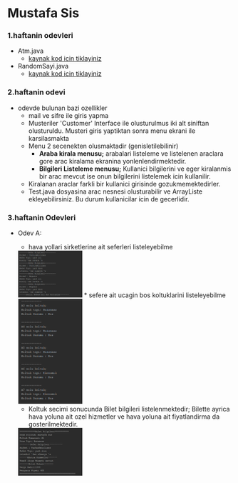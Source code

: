 # Mustafa Sis 
### 1.haftanin odevleri
* Atm.java  
    * [kaynak kod icin tiklayiniz](https://github.com/K150-JavaBootcampClassroom/k150-sismustafa/blob/main/week1/Atm.java)
* RandomSayi.java
    * [kaynak kod icin tiklayiniz](https://github.com/K150-JavaBootcampClassroom/k150-sismustafa/blob/main/week1/RandomSayi.java)

### 2.haftanin odevi
    
* odevde bulunan bazi ozellikler
    * mail ve sifre ile giris yapma
    * Musteriler 'Customer' Interface ile olusturulmus iki alt siniftan olusturuldu. Musteri giris yaptiktan sonra menu ekrani ile karsilasmakta
    * Menu 2 secenekten olusmaktadir (genisletilebilinir)
        * **Araba kirala menusu;** arabalari listeleme ve listelenen araclara gore arac kiralama ekranina yonlenlendirmektedir.
        * **Bilgileri Listeleme menusu;** Kullanici bilgilerini ve eger kiralanmis bir arac mevcut ise onun bilgilerini listelemek icin kullanilir.
    * Kiralanan araclar farkli bir kullanici girisinde gozukmemektedirler.
    * Test.java dosyasina arac nesnesi olusturabilir ve ArrayListe ekleyebilirsiniz. Bu durum kullanicilar icin de gecerlidir. 

### 3.haftanin Odevleri
* Odev A:
    
    * hava yollari sirketlerine ait seferleri listeleyebilme
    <img src="week4/images/1.png" width="30%">
    * sefere ait ucagin bos koltuklarini listeleyebilme
    <img src="week4/images/2.png" width="30%">

    * Koltuk secimi sonucunda Bilet bilgileri listelenmektedir; 
        Bilette ayrica hava yoluna ait ozel hizmetler ve hava yoluna ait fiyatlandirma da gosterilmektedir.
    <img src="week4/images/3.png" width="30%">